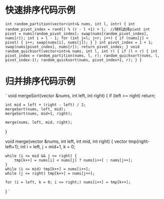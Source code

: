 # 快速排序代码示例
`
int random_partition(vector<int>& nums, int l, intr) {
  int random_pivot_index = rand() % (r - l +1) + l;  //随机选择pivot
  int pivot = nums[random_pivot_index];
  swap(nums[random_pivot_index], nums[r]);
  int i = l - 1;
  for (int j=l; j<r; j++) {
    if (nums[j] < pivot) {
      i++;
      swap(nums[i], nums[j]);
    }
  }
  int pivot_index = i + 1;
  swap(nums[pivot_index], nums[r]);
  return pivot_index;
}
void random_quicksort(vector<int>& nums, int l, int r) {
  if (l < r) {
    int pivot_index = random_partition(nums, l, r);
    random_quicksort(nums, l, pivot_index-1);
    random_quicksort(nums, pivot_index+1, r);
  }
}
`
# 归并排序代码示例
`
void mergeSort(vector<int> &nums, int left, int right) {
	if (left >= right) return;
	
	int mid = left + (right - left) / 2;
	mergeSort(nums, left, mid);
	mergeSort(nums, mid+1, right);
	
	merge(nums, left, mid, right);
}


void merge(vector<int> &nums, int left, int mid, int right) {
	vector<int> tmp(right-left+1);
	int i = left, j = mid+1, k = 0;
	
	while (i <= mid && j <= right) {
		tmp[k++] = nums[i] < nums[j] ? nums[i++] : nums[j++];
	}
	while (i <= mid) tmp[k++] = nums[i++];
	while (j <= right) tmp[k++] = nums[j++];
	
	for (i = left, k = 0; i <= right;) nums[i++] = tmp[k++];
}
`
